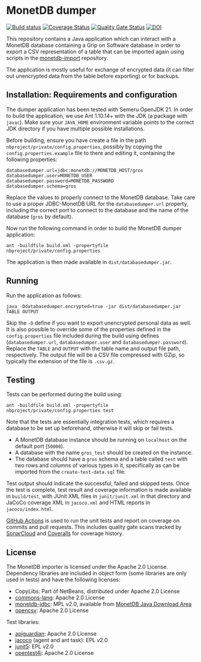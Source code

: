 # MonetDB dumper

[![Build 
status](https://github.com/grip-on-software/monetdb-dumper/actions/workflows/monetdb-dumper-tests.yml/badge.svg)](https://github.com/grip-on-software/monetdb-dumper/actions/workflows/monetdb-dumper-tests.yml)
[![Coverage 
Status](https://coveralls.io/repos/github/grip-on-software/monetdb-dumper/badge.svg?branch=master)](https://coveralls.io/github/grip-on-software/monetdb-dumper?branch=master)
[![Quality Gate
Status](https://sonarcloud.io/api/project_badges/measure?project=grip-on-software_monetdb-dumper&metric=alert_status)](https://sonarcloud.io/project/overview?id=grip-on-software_monetdb-dumper)
[![DOI](https://zenodo.org/badge/DOI/10.5281/zenodo.12723675.svg)](https://doi.org/10.5281/zenodo.12723675)

This repository contains a Java application which can interact with a MonetDB
database containing a Grip on Software database in order to export a CSV 
representation of a table that can be imported again using scripts in the 
[monetdb-import](https://github.com/grip-on-software/monetdb-import) 
repository.

The application is mostly useful for exchange of encrypted data (it can filter 
out unencrypted data from the table before exporting) or for backups.

## Installation: Requirements and configuration

The dumper application has been tested with Semeru OpenJDK 21. In order to 
build the application, we use Ant 1.10.14+ with the JDK (a package with 
`javac`). Make sure your `JAVA_HOME` environment variable points to the correct 
JDK directory if you have multiple possible installations.

Before building, ensure you have create a file in the path 
`nbproject/private/config.properties`, possibly by copying the 
`config.properties.example` file to there and editing it, containing the 
following properties:

```
databasedumper.url=jdbc:monetdb://MONETDB_HOST/gros
databasedumper.user=MONETDB_USER
databasedumper.password=MONETDB_PASSWORD
databasedumper.schema=gros
```

Replace the values to properly connect to the MonetDB database. Take care to 
use a proper JDBC-MonetDB URL for the `databasedumper.url` property, including 
the correct port to connect to the database and the name of the database 
(`gros` by default).

Now run the following command in order to build the MonetDB dumper application: 
```
ant -buildfile build.xml -propertyfile nbproject/private/config.properties
```

The application is then made available in `dist/databasedumper.jar`.

## Running

Run the application as follows:

```
java -Ddatabasedumper.encrypted=true -jar dist/databasedumper.jar TABLE OUTPUT
```

Skip the `-D` define if you want to export unencrypted personal data as well. 
It is also possible to override some of the properties defined in the 
`config.properties` file included during the build using defines 
(`databasedumper.url`, `databasedumper.user` and `databasedumper.password`).
Replace the `TABLE` and `OUTPUT` with the table name and output file path, 
respectively. The output file will be a CSV file compressed with GZip, so 
typically the extension of the file is `.csv.gz`.

## Testing

Tests can be performed during the build using:

```
ant -buildfile build.xml -propertyfile nbproject/private/config.properties test
```

Note that the tests are essentially integration tests, which requires 
a database to be set up beforehand, otherwise it will skip or fail tests.

- A MonetDB database instance should be running on `localhost` on the default 
  port (`50000`).
- A database with the name `gros_test` should be created on the instance.
- The database should have a `gros` schema and a table called `test` with two 
  rows and columns of various types in it, specifically as can be imported from 
  the `create-test-data.sql` file.

Test output should indicate the successful, failed and skipped tests. Once the 
test is complete, test result and coverage information is made available in 
`build/test`, with JUnit XML files in `junit/junit.xml` in that directory and 
JaCoCo coverage XML in `jacoco.xml` and HTML reports in `jacoco/index.html`.

[GitHub Actions](https://github.com/grip-on-software/monetdb-dumper/actions) is 
used to run the unit tests and report on coverage on commits and pull requests. 
This includes quality gate scans tracked by 
[SonarCloud](https://sonarcloud.io/project/overview?id=grip-on-software_monetdb-dumper) 
and [Coveralls](https://coveralls.io/github/grip-on-software/monetdb-dumper) 
for coverage history.

## License

The MonetDB importer is licensed under the Apache 2.0 License. Dependency 
libraries are included in object form (some libraries are only used in tests) 
and have the following licenses:

- CopyLibs: Part of NetBeans, distributed under Apache 2.0 License
- [commons-lang](https://github.com/apache/commons-lang): Apache 2.0 License
- [monetdb-jdbc](https://github.com/MonetDB/monetdb-java): MPL v2.0, available 
  from [MonetDB Java Download Area](https://www.monetdb.org/downloads/Java/)
- [opencsv](https://opencsv.sourceforge.net/): Apache 2.0 License

Test libraries:

- [apiguardian](https://github.com/apiguardian-team/apiguardian): Apache 2.0 
  License
- [jacoco](https://github.com/jacoco/jacoco) (agent and ant task): EPL v2.0
- [junit5](https://github.com/junit-team/junit5): EPL v2.0
- [opentest4j](https://github.com/ota4j-team/opentest4j): Apache 2.0 License
